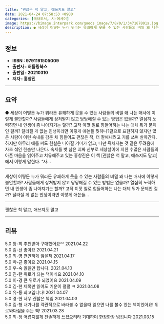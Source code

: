```yaml
---
title: "괜찮은 척 말고, 애쓰지도 말고"
date: 2021-04-24 07:58:53 +0900
categories: [국내도서, 시-에세이]
image: https://bimage.interpark.com/goods_image/7/8/0/1/347187801s.jpg
description: ● 세상이 어떻든 누가 뭐라든 유쾌하게 웃을 수 있는 사람들의 비밀 왜 나는 매사에 이렇게 불안할까? 사람들에게 상처받지 않고 당당해질 수 있는 방법은 없을까? 열심히 노력하면 내 인생이 좀 나아지기는 할까? 고작 이깟 일로 힘들어하는 나는 대체 뭐가 문제인 걸까? 달라질 게 없는 인
---
```


## **정보**

- **ISBN : 9791191505009**
- **출판사 : 허들링북스**
- **출판일 : 20210310**
- **저자 : 홍창진**

------



## **요약**

●  세상이 어떻든 누가 뭐라든 유쾌하게 웃을 수 있는 사람들의 비밀 왜 나는 매사에 이렇게 불안할까? 사람들에게 상처받지 않고 당당해질 수 있는 방법은 없을까? 열심히 노력하면 내 인생이 좀 나아지기는 할까? 고작 이깟 일로 힘들어하는 나는 대체 뭐가 문제인 걸까? 달라질 게 없는 인생이라면 이렇게 애쓴들 뭣하나?겉으로 표현하지 않지만 많은 사람이 이런 속내를 감춘 채 힘들어도 괜찮은 척, 더 잘해내려고 기를 쓰며 살아간다. 하지만 아무리 애를 써도 현실은 나아질 기미가 없고, 나만 뒤처지는 것 같은 두려움에 자조 섞인 한숨만 나온다. 속세를 벗 삼은 괴짜 신부로 세상살이에 지친 수많은 사람들의 아픈 마음을 읽어주고 치유해주고 있는 홍창진은 이 책 [괜찮은 척 말고, 애쓰지도 말고]에서 이렇게 말한다. “사...

------

세상이 어떻든 누가 뭐라든 
유쾌하게 웃을 수 있는 사람들의 비밀
왜 나는 매사에 이렇게 불안할까? 사람들에게 상처받지 않고 당당해질 수 있는 방법은 없을까? 열심히 노력하면 내 인생이 좀 나아지기는 할까? 고작 이깟 일로 힘들어하는 나는 대체 뭐가 문제인 걸까? 달라질 게 없는 인생이라면 이렇게 애쓴들... 

------


괜찮은 척 말고, 애쓰지도 말고 

------


## **리뷰** 

5.0 왕-희 추천받아 구매했어요^^ 2021.04.22 <br/>5.0 김-선 좋아요 2021.04.21 <br/>5.0 최-영 편안하게 읽을책 2021.04.17 <br/>5.0 박-근 좋아요 2021.04.15 <br/>5.0 우-숙 읽을만 합니다. 2021.04.10 <br/>5.0 진-란 위로가 되는 책이네요 2021.04.10 <br/>5.0 이-경 큰 위로가 되었어요 2021.04.09 <br/>5.0 김-현 제목만 읽어도 기운이 펄펄 ㅋ 2021.04.08 <br/>5.0 유-동 최고입니다! 2021.04.07 <br/>5.0 경-현 너무 괜찮은 책임 2021.04.03 <br/>5.0 김-형 내가나를 객관적으로 바라볼 수 없을때 읽으면 
나를 볼수 있는 책이었어요! 
위로와다짐을 주는 책!  2021.03.28 <br/>5.0 최-정 어렵지않게 진솔하게 쓰셨으리라 기대하며 한장한장 넘깁니다 2021.03.15 <br/>